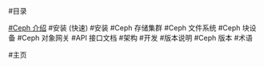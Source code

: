 #目录

[#Ceph 介绍](http://ceph.readthedocs.org/zh/latest/README/)
#安装 (快速)
#安装 
#Ceph 存储集群
#Ceph 文件系统
#Ceph 块设备
#Ceph 对象网关
#API 接口文档
#架构
#开发
#版本说明
#Ceph 版本
#术语

#主页
